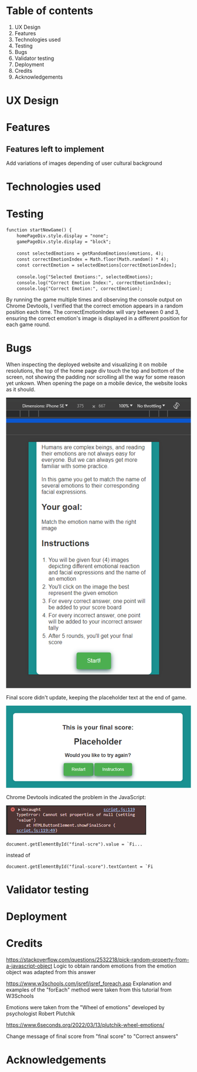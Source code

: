 # Table of contents
1. UX Design
2. Features
3. Technologies used
4. Testing
5. Bugs
6. Validator testing
7. Deployment
8. Credits
9. Acknowledgements

# UX Design

# Features

## Features left to implement
Add variations of images depending of user cultural background

# Technologies used

# Testing
    function startNewGame() {
        homePageDiv.style.display = "none";
        gamePageDiv.style.display = "block";

        const selectedEmotions = getRandomEmotions(emotions, 4);
        const correctEmotionIndex = Math.floor(Math.random() * 4);
        const correctEmotion = selectedEmotions[correctEmotionIndex];

        console.log("Selected Emotions:", selectedEmotions);
        console.log("Correct Emotion Index:", correctEmotionIndex);
        console.log("Correct Emotion:", correctEmotion);

By running the game multiple times and observing the console output on Chrome Devtools, I verified that the correct emotion appears in a random position each time. The correctEmotionIndex will vary between 0 and 3, ensuring the correct emotion's image is displayed in a different position for each game round.

# Bugs
When inspecting the deployed website and visualizing it on mobile resolutions, the top of the home page div touch the top and bottom of the screen, not showing the padding nor scrolling all the way for some reason yet unkown. When opening the page on a mobile device, the website looks as it should.

![screenshot of game home page without showing top padding](docs/bug-top-padding.png)

Final score didn't update, keeping the placeholder text at the end of game.

![screenshot of final score screen with placeholder text instead of score](docs/bug-final-score.png)

Chrome Devtools indicated the problem in the JavaScript:

![screenshot of error shown in Devtools console](docs/bug-final-score-devtools.png)

```
document.getElementById("final-scre").value = `Fi...
```

instead of 

```
document.getElementById("final-score").textContent = `Fi
```

# Validator testing

# Deployment

# Credits
https://stackoverflow.com/questions/2532218/pick-random-property-from-a-javascript-object Logic to obtain random emotions from the emotion object was adapted from this answer

https://www.w3schools.com/jsref/jsref_foreach.asp Explanation and examples of the "forEach" method were taken from this tutorial from W3Schools

Emotions were taken from the "Wheel of emotions" developed by psychologist Robert Plutchik

https://www.6seconds.org/2022/03/13/plutchik-wheel-emotions/

Change message 
of final score from "final score" to "Correct answers"

# Acknowledgements